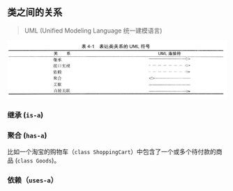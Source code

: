 ## 类之间的关系

> UML (Unified Modeling Language 统一建模语言)

![](../assets/sd/uml.png)

### 继承 (`is-a`)

### 聚合 (`has-a`)

比如一个淘宝的购物车（`class ShoppingCart`）中包含了一个或多个待付款的商品 (`class Goods`)。

### 依赖（`uses-a`）